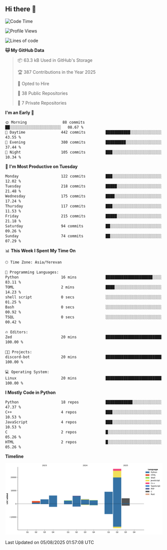 ## Hi there 👋

<!--START_SECTION:waka-->
![Code Time](http://img.shields.io/badge/Code%20Time-1%2C374%20hrs%2051%20mins-blue)

![Profile Views](http://img.shields.io/badge/Profile%20Views-0-blue)

![Lines of code](https://img.shields.io/badge/From%20Hello%20World%20I%27ve%20Written-65.5%20thousand%20lines%20of%20code-blue)

**🐱 My GitHub Data** 

> 📦 63.3 kB Used in GitHub's Storage 
 > 
> 🏆 387 Contributions in the Year 2025
 > 
> 💼 Opted to Hire
 > 
> 📜 38 Public Repositories 
 > 
> 🔑 7 Private Repositories 
 > 
**I'm an Early 🐤** 

```text
🌞 Morning                88 commits          ██░░░░░░░░░░░░░░░░░░░░░░░   08.67 % 
🌆 Daytime                442 commits         ███████████░░░░░░░░░░░░░░   43.55 % 
🌃 Evening                380 commits         █████████░░░░░░░░░░░░░░░░   37.44 % 
🌙 Night                  105 commits         ███░░░░░░░░░░░░░░░░░░░░░░   10.34 % 
```
📅 **I'm Most Productive on Tuesday** 

```text
Monday                   122 commits         ███░░░░░░░░░░░░░░░░░░░░░░   12.02 % 
Tuesday                  218 commits         █████░░░░░░░░░░░░░░░░░░░░   21.48 % 
Wednesday                175 commits         ████░░░░░░░░░░░░░░░░░░░░░   17.24 % 
Thursday                 117 commits         ███░░░░░░░░░░░░░░░░░░░░░░   11.53 % 
Friday                   215 commits         █████░░░░░░░░░░░░░░░░░░░░   21.18 % 
Saturday                 94 commits          ██░░░░░░░░░░░░░░░░░░░░░░░   09.26 % 
Sunday                   74 commits          ██░░░░░░░░░░░░░░░░░░░░░░░   07.29 % 
```


📊 **This Week I Spent My Time On** 

```text
🕑︎ Time Zone: Asia/Yerevan

💬 Programming Languages: 
Python                   16 mins             █████████████████████░░░░   83.11 % 
TOML                     2 mins              ████░░░░░░░░░░░░░░░░░░░░░   14.23 % 
shell script             0 secs              ░░░░░░░░░░░░░░░░░░░░░░░░░   01.25 % 
Bash                     0 secs              ░░░░░░░░░░░░░░░░░░░░░░░░░   00.92 % 
TSQL                     0 secs              ░░░░░░░░░░░░░░░░░░░░░░░░░   00.42 % 

🔥 Editors: 
Zed                      20 mins             █████████████████████████   100.00 % 

🐱‍💻 Projects: 
discord-bot              20 mins             █████████████████████████   100.00 % 

💻 Operating System: 
Linux                    20 mins             █████████████████████████   100.00 % 
```

**I Mostly Code in Python** 

```text
Python                   18 repos            ████████████░░░░░░░░░░░░░   47.37 % 
C++                      4 repos             ███░░░░░░░░░░░░░░░░░░░░░░   10.53 % 
JavaScript               4 repos             ███░░░░░░░░░░░░░░░░░░░░░░   10.53 % 
C                        2 repos             █░░░░░░░░░░░░░░░░░░░░░░░░   05.26 % 
HTML                     2 repos             █░░░░░░░░░░░░░░░░░░░░░░░░   05.26 % 
```



**Timeline**

![Lines of Code chart](https://raw.githubusercontent.com/0xM4LL0C/0xM4LL0C/main/assets/bar_graph.png)


 Last Updated on 05/08/2025 01:57:08 UTC
<!--END_SECTION:waka-->

